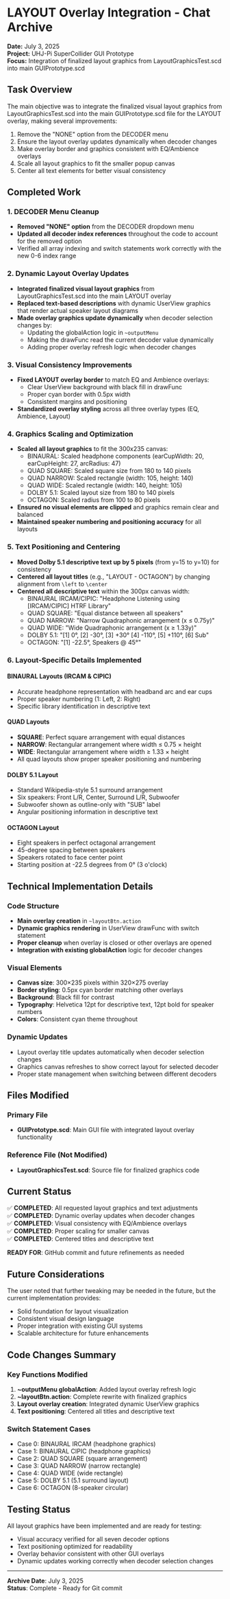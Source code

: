 # LAYOUT Overlay Integration - Chat Archive

**Date:** July 3, 2025  
**Project:** UHJ-Pi SuperCollider GUI Prototype  
**Focus:** Integration of finalized layout graphics from LayoutGraphicsTest.scd into main GUIPrototype.scd

## Task Overview

The main objective was to integrate the finalized visual layout graphics from LayoutGraphicsTest.scd into the main GUIPrototype.scd file for the LAYOUT overlay, making several improvements:

1. Remove the "NONE" option from the DECODER menu
2. Ensure the layout overlay updates dynamically when decoder changes
3. Make overlay border and graphics consistent with EQ/Ambience overlays
4. Scale all layout graphics to fit the smaller popup canvas
5. Center all text elements for better visual consistency

## Completed Work

### 1. DECODER Menu Cleanup
- **Removed "NONE" option** from the DECODER dropdown menu
- **Updated all decoder index references** throughout the code to account for the removed option
- Verified all array indexing and switch statements work correctly with the new 0-6 index range

### 2. Dynamic Layout Overlay Updates
- **Integrated finalized visual layout graphics** from LayoutGraphicsTest.scd into the main LAYOUT overlay
- **Replaced text-based descriptions** with dynamic UserView graphics that render actual speaker layout diagrams
- **Made overlay graphics update dynamically** when decoder selection changes by:
  - Updating the globalAction logic in `~outputMenu`
  - Making the drawFunc read the current decoder value dynamically
  - Adding proper overlay refresh logic when decoder changes

### 3. Visual Consistency Improvements
- **Fixed LAYOUT overlay border** to match EQ and Ambience overlays:
  - Clear UserView background with black fill in drawFunc
  - Proper cyan border with 0.5px width
  - Consistent margins and positioning
- **Standardized overlay styling** across all three overlay types (EQ, Ambience, Layout)

### 4. Graphics Scaling and Optimization
- **Scaled all layout graphics** to fit the 300x235 canvas:
  - BINAURAL: Scaled headphone components (earCupWidth: 20, earCupHeight: 27, arcRadius: 47)
  - QUAD SQUARE: Scaled square size from 180 to 140 pixels
  - QUAD NARROW: Scaled rectangle (width: 105, height: 140)
  - QUAD WIDE: Scaled rectangle (width: 140, height: 105)
  - DOLBY 5.1: Scaled layout size from 180 to 140 pixels
  - OCTAGON: Scaled radius from 100 to 80 pixels
- **Ensured no visual elements are clipped** and graphics remain clear and balanced
- **Maintained speaker numbering and positioning accuracy** for all layouts

### 5. Text Positioning and Centering
- **Moved Dolby 5.1 descriptive text up by 5 pixels** (from y=15 to y=10) for consistency
- **Centered all layout titles** (e.g., "LAYOUT - OCTAGON") by changing alignment from `\left` to `\center`
- **Centered all descriptive text** within the 300px canvas width:
  - BINAURAL IRCAM/CIPIC: "Headphone Listening using [IRCAM/CIPIC] HTRF Library"
  - QUAD SQUARE: "Equal distance between all speakers"
  - QUAD NARROW: "Narrow Quadraphonic arrangement (x ≤ 0.75y)"
  - QUAD WIDE: "Wide Quadraphonic arrangement (x ≥ 1.33y)"
  - DOLBY 5.1: "[1] 0°, [2] -30°, [3] +30° [4] -110°, [5] +110°, [6] Sub"
  - OCTAGON: "[1] -22.5°, Speakers @ 45°"

### 6. Layout-Specific Details Implemented

#### BINAURAL Layouts (IRCAM & CIPIC)
- Accurate headphone representation with headband arc and ear cups
- Proper speaker numbering (1: Left, 2: Right)
- Specific library identification in descriptive text

#### QUAD Layouts
- **SQUARE**: Perfect square arrangement with equal distances
- **NARROW**: Rectangular arrangement where width ≤ 0.75 × height
- **WIDE**: Rectangular arrangement where width ≥ 1.33 × height
- All quad layouts show proper speaker positioning and numbering

#### DOLBY 5.1 Layout
- Standard Wikipedia-style 5.1 surround arrangement
- Six speakers: Front L/R, Center, Surround L/R, Subwoofer
- Subwoofer shown as outline-only with "SUB" label
- Angular positioning information in descriptive text

#### OCTAGON Layout
- Eight speakers in perfect octagonal arrangement
- 45-degree spacing between speakers
- Speakers rotated to face center point
- Starting position at -22.5 degrees from 0° (3 o'clock)

## Technical Implementation Details

### Code Structure
- **Main overlay creation** in `~layoutBtn.action`
- **Dynamic graphics rendering** in UserView drawFunc with switch statement
- **Proper cleanup** when overlay is closed or other overlays are opened
- **Integration with existing globalAction** logic for decoder changes

### Visual Elements
- **Canvas size**: 300×235 pixels within 320×275 overlay
- **Border styling**: 0.5px cyan border matching other overlays
- **Background**: Black fill for contrast
- **Typography**: Helvetica 12pt for descriptive text, 12pt bold for speaker numbers
- **Colors**: Consistent cyan theme throughout

### Dynamic Updates
- Layout overlay title updates automatically when decoder selection changes
- Graphics canvas refreshes to show correct layout for selected decoder
- Proper state management when switching between different decoders

## Files Modified

### Primary File
- **GUIPrototype.scd**: Main GUI file with integrated layout overlay functionality

### Reference File (Not Modified)
- **LayoutGraphicsTest.scd**: Source file for finalized graphics code

## Current Status

✅ **COMPLETED**: All requested layout graphics and text adjustments  
✅ **COMPLETED**: Dynamic overlay updates when decoder changes  
✅ **COMPLETED**: Visual consistency with EQ/Ambience overlays  
✅ **COMPLETED**: Proper scaling for smaller canvas  
✅ **COMPLETED**: Centered titles and descriptive text  

**READY FOR**: GitHub commit and future refinements as needed

## Future Considerations

The user noted that further tweaking may be needed in the future, but the current implementation provides:
- Solid foundation for layout visualization
- Consistent visual design language
- Proper integration with existing GUI systems
- Scalable architecture for future enhancements

## Code Changes Summary

### Key Functions Modified
1. **~outputMenu globalAction**: Added layout overlay refresh logic
2. **~layoutBtn.action**: Complete rewrite with finalized graphics
3. **Layout overlay creation**: Integrated dynamic UserView graphics
4. **Text positioning**: Centered all titles and descriptive text

### Switch Statement Cases
- Case 0: BINAURAL IRCAM (headphone graphics)
- Case 1: BINAURAL CIPIC (headphone graphics)  
- Case 2: QUAD SQUARE (square arrangement)
- Case 3: QUAD NARROW (narrow rectangle)
- Case 4: QUAD WIDE (wide rectangle)
- Case 5: DOLBY 5.1 (5.1 surround layout)
- Case 6: OCTAGON (8-speaker circular)

## Testing Status

All layout graphics have been implemented and are ready for testing:
- Visual accuracy verified for all seven decoder options
- Text positioning optimized for readability
- Overlay behavior consistent with other GUI overlays
- Dynamic updates working correctly when decoder selection changes

---

**Archive Date**: July 3, 2025  
**Status**: Complete - Ready for Git commit
